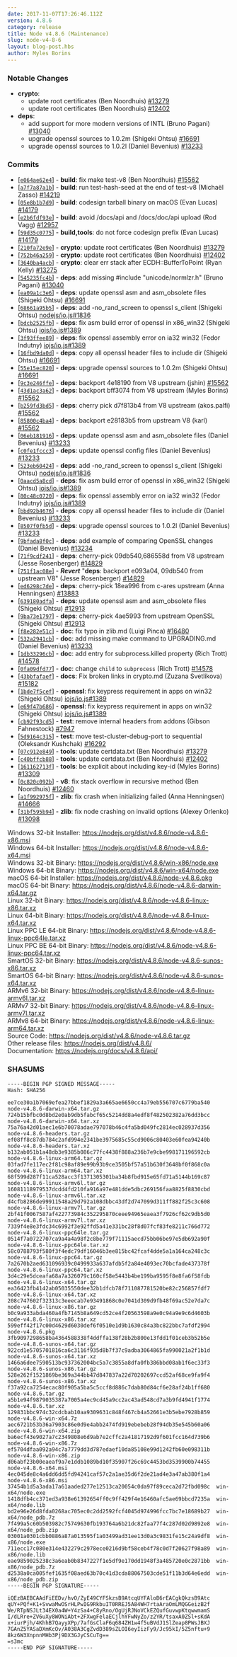 ```yaml
---
date: 2017-11-07T17:26:46.112Z
version: 4.8.6
category: release
title: Node v4.8.6 (Maintenance)
slug: node-v4-8-6
layout: blog-post.hbs
author: Myles Borins
---
```


### Notable Changes

* **crypto**:
  * update root certificates (Ben Noordhuis) [#13279](https://github.com/nodejs/node/pull/13279)
  * update root certificates (Ben Noordhuis) [#12402](https://github.com/nodejs/node/pull/12402)
* **deps**:
  * add support for more modern versions of INTL (Bruno Pagani) [#13040](https://github.com/nodejs/node/pull/13040)
  * upgrade openssl sources to 1.0.2m (Shigeki Ohtsu) [#16691](https://github.com/nodejs/node/pull/16691)
  * upgrade openssl sources to 1.0.2l (Daniel Bevenius) [#13233](https://github.com/nodejs/node/pull/13233)

### Commits

* [[`e064ae62e4`](https://github.com/nodejs/node/commit/e064ae62e4)] - **build**: fix make test-v8 (Ben Noordhuis) [#15562](https://github.com/nodejs/node/pull/15562)
* [[`a7f7a87a1b`](https://github.com/nodejs/node/commit/a7f7a87a1b)] - **build**: run test-hash-seed at the end of test-v8 (Michaël Zasso) [#14219](https://github.com/nodejs/node/pull/14219)
* [[`05e8b1b7d9`](https://github.com/nodejs/node/commit/05e8b1b7d9)] - **build**: codesign tarball binary on macOS (Evan Lucas) [#14179](https://github.com/nodejs/node/pull/14179)
* [[`e2b6fdf93e`](https://github.com/nodejs/node/commit/e2b6fdf93e)] - **build**: avoid /docs/api and /docs/doc/api upload (Rod Vagg) [#12957](https://github.com/nodejs/node/pull/12957)
* [[`59d35c0775`](https://github.com/nodejs/node/commit/59d35c0775)] - **build,tools**: do not force codesign prefix (Evan Lucas) [#14179](https://github.com/nodejs/node/pull/14179)
* [[`210fa72e9e`](https://github.com/nodejs/node/commit/210fa72e9e)] - **crypto**: update root certificates (Ben Noordhuis) [#13279](https://github.com/nodejs/node/pull/13279)
* [[`752b46a259`](https://github.com/nodejs/node/commit/752b46a259)] - **crypto**: update root certificates (Ben Noordhuis) [#12402](https://github.com/nodejs/node/pull/12402)
* [[`3640ba4acb`](https://github.com/nodejs/node/commit/3640ba4acb)] - **crypto**: clear err stack after ECDH::BufferToPoint (Ryan Kelly) [#13275](https://github.com/nodejs/node/pull/13275)
* [[`545235fc4b`](https://github.com/nodejs/node/commit/545235fc4b)] - **deps**: add missing #include "unicode/normlzr.h" (Bruno Pagani) [#13040](https://github.com/nodejs/node/pull/13040)
* [[`ea09a1c3e6`](https://github.com/nodejs/node/commit/ea09a1c3e6)] - **deps**: update openssl asm and asm_obsolete files (Shigeki Ohtsu) [#16691](https://github.com/nodejs/node/pull/16691)
* [[`68661a95b5`](https://github.com/nodejs/node/commit/68661a95b5)] - **deps**: add -no_rand_screen to openssl s_client (Shigeki Ohtsu) [nodejs/io.js#1836](https://github.com/nodejs/io.js/pull/1836)
* [[`bdcb2525fb`](https://github.com/nodejs/node/commit/bdcb2525fb)] - **deps**: fix asm build error of openssl in x86_win32 (Shigeki Ohtsu) [iojs/io.js#1389](https://github.com/iojs/io.js/pull/1389)
* [[`3f93ffee89`](https://github.com/nodejs/node/commit/3f93ffee89)] - **deps**: fix openssl assembly error on ia32 win32 (Fedor Indutny) [iojs/io.js#1389](https://github.com/iojs/io.js/pull/1389)
* [[`16fbd9da0d`](https://github.com/nodejs/node/commit/16fbd9da0d)] - **deps**: copy all openssl header files to include dir (Shigeki Ohtsu) [#16691](https://github.com/nodejs/node/pull/16691)
* [[`55e15ec820`](https://github.com/nodejs/node/commit/55e15ec820)] - **deps**: upgrade openssl sources to 1.0.2m (Shigeki Ohtsu) [#16691](https://github.com/nodejs/node/pull/16691)
* [[`9c3e246ffe`](https://github.com/nodejs/node/commit/9c3e246ffe)] - **deps**: backport 4e18190 from V8 upstream (jshin) [#15562](https://github.com/nodejs/node/pull/15562)
* [[`43d1ac3a62`](https://github.com/nodejs/node/commit/43d1ac3a62)] - **deps**: backport bff3074 from V8 upstream (Myles Borins) [#15562](https://github.com/nodejs/node/pull/15562)
* [[`b259fd3bd5`](https://github.com/nodejs/node/commit/b259fd3bd5)] - **deps**: cherry pick d7f813b4 from V8 upstream (akos.palfi) [#15562](https://github.com/nodejs/node/pull/15562)
* [[`85800c4ba4`](https://github.com/nodejs/node/commit/85800c4ba4)] - **deps**: backport e28183b5 from upstream V8 (karl) [#15562](https://github.com/nodejs/node/pull/15562)
* [[`06eb181916`](https://github.com/nodejs/node/commit/06eb181916)] - **deps**: update openssl asm and asm_obsolete files (Daniel Bevenius) [#13233](https://github.com/nodejs/node/pull/13233)
* [[`c0fe1fccc3`](https://github.com/nodejs/node/commit/c0fe1fccc3)] - **deps**: update openssl config files (Daniel Bevenius) [#13233](https://github.com/nodejs/node/pull/13233)
* [[`523eb60424`](https://github.com/nodejs/node/commit/523eb60424)] - **deps**: add -no_rand_screen to openssl s_client (Shigeki Ohtsu) [nodejs/io.js#1836](https://github.com/nodejs/io.js/pull/1836)
* [[`0aacd5a8cd`](https://github.com/nodejs/node/commit/0aacd5a8cd)] - **deps**: fix asm build error of openssl in x86_win32 (Shigeki Ohtsu) [iojs/io.js#1389](https://github.com/iojs/io.js/pull/1389)
* [[`80c48c0720`](https://github.com/nodejs/node/commit/80c48c0720)] - **deps**: fix openssl assembly error on ia32 win32 (Fedor Indutny) [iojs/io.js#1389](https://github.com/iojs/io.js/pull/1389)
* [[`bbd92b4676`](https://github.com/nodejs/node/commit/bbd92b4676)] - **deps**: copy all openssl header files to include dir (Daniel Bevenius) [#13233](https://github.com/nodejs/node/pull/13233)
* [[`8507f0fb5d`](https://github.com/nodejs/node/commit/8507f0fb5d)] - **deps**: upgrade openssl sources to 1.0.2l (Daniel Bevenius) [#13233](https://github.com/nodejs/node/pull/13233)
* [[`9bfada8f0c`](https://github.com/nodejs/node/commit/9bfada8f0c)] - **deps**: add example of comparing OpenSSL changes (Daniel Bevenius) [#13234](https://github.com/nodejs/node/pull/13234)
* [[`71f9cdf241`](https://github.com/nodejs/node/commit/71f9cdf241)] - **deps**: cherry-pick 09db540,686558d from V8 upstream (Jesse Rosenberger) [#14829](https://github.com/nodejs/node/pull/14829)
* [[`751f1ac08e`](https://github.com/nodejs/node/commit/751f1ac08e)] - ***Revert*** "**deps**: backport e093a04, 09db540 from upstream V8" (Jesse Rosenberger) [#14829](https://github.com/nodejs/node/pull/14829)
* [[`ed6298c7de`](https://github.com/nodejs/node/commit/ed6298c7de)] - **deps**: cherry-pick 18ea996 from c-ares upstream (Anna Henningsen) [#13883](https://github.com/nodejs/node/pull/13883)
* [[`639180adfa`](https://github.com/nodejs/node/commit/639180adfa)] - **deps**: update openssl asm and asm_obsolete files (Shigeki Ohtsu) [#12913](https://github.com/nodejs/node/pull/12913)
* [[`9ba73e1797`](https://github.com/nodejs/node/commit/9ba73e1797)] - **deps**: cherry-pick 4ae5993 from upstream OpenSSL (Shigeki Ohtsu) [#12913](https://github.com/nodejs/node/pull/12913)
* [[`f8e282e51c`](https://github.com/nodejs/node/commit/f8e282e51c)] - **doc**: fix typo in zlib.md (Luigi Pinca) [#16480](https://github.com/nodejs/node/pull/16480)
* [[`532a2941cb`](https://github.com/nodejs/node/commit/532a2941cb)] - **doc**: add missing make command to UPGRADING.md (Daniel Bevenius) [#13233](https://github.com/nodejs/node/pull/13233)
* [[`1db33296cb`](https://github.com/nodejs/node/commit/1db33296cb)] - **doc**: add entry for subprocess.killed property (Rich Trott) [#14578](https://github.com/nodejs/node/pull/14578)
* [[`0fa09dfd77`](https://github.com/nodejs/node/commit/0fa09dfd77)] - **doc**: change `child` to `subprocess` (Rich Trott) [#14578](https://github.com/nodejs/node/pull/14578)
* [[`43bbfafaef`](https://github.com/nodejs/node/commit/43bbfafaef)] - **docs**: Fix broken links in crypto.md (Zuzana Svetlikova) [#15182](https://github.com/nodejs/node/pull/15182)
* [[`1bde7f5cef`](https://github.com/nodejs/node/commit/1bde7f5cef)] - **openssl**: fix keypress requirement in apps on win32 (Shigeki Ohtsu) [iojs/io.js#1389](https://github.com/iojs/io.js/pull/1389)
* [[`e69f47b686`](https://github.com/nodejs/node/commit/e69f47b686)] - **openssl**: fix keypress requirement in apps on win32 (Shigeki Ohtsu) [iojs/io.js#1389](https://github.com/iojs/io.js/pull/1389)
* [[`cb92f93cd5`](https://github.com/nodejs/node/commit/cb92f93cd5)] - **test**: remove internal headers from addons (Gibson Fahnestock) [#7947](https://github.com/nodejs/node/pull/7947)
* [[`5d9164c315`](https://github.com/nodejs/node/commit/5d9164c315)] - **test**: move test-cluster-debug-port to sequential (Oleksandr Kushchak) [#16292](https://github.com/nodejs/node/pull/16292)
* [[`07c912e849`](https://github.com/nodejs/node/commit/07c912e849)] - **tools**: update certdata.txt (Ben Noordhuis) [#13279](https://github.com/nodejs/node/pull/13279)
* [[`c40bffcb88`](https://github.com/nodejs/node/commit/c40bffcb88)] - **tools**: update certdata.txt (Ben Noordhuis) [#12402](https://github.com/nodejs/node/pull/12402)
* [[`161162713f`](https://github.com/nodejs/node/commit/161162713f)] - **tools**: be explicit about including key-id (Myles Borins) [#13309](https://github.com/nodejs/node/pull/13309)
* [[`0c820c092b`](https://github.com/nodejs/node/commit/0c820c092b)] - **v8**: fix stack overflow in recursive method (Ben Noordhuis) [#12460](https://github.com/nodejs/node/pull/12460)
* [[`a1f992975f`](https://github.com/nodejs/node/commit/a1f992975f)] - **zlib**: fix crash when initializing failed (Anna Henningsen) [#14666](https://github.com/nodejs/node/pull/14666)
* [[`31bf595b94`](https://github.com/nodejs/node/commit/31bf595b94)] - **zlib**: fix node crashing on invalid options (Alexey Orlenko) [#13098](https://github.com/nodejs/node/pull/13098)

Windows 32-bit Installer: https://nodejs.org/dist/v4.8.6/node-v4.8.6-x86.msi \
Windows 64-bit Installer: https://nodejs.org/dist/v4.8.6/node-v4.8.6-x64.msi \
Windows 32-bit Binary: https://nodejs.org/dist/v4.8.6/win-x86/node.exe \
Windows 64-bit Binary: https://nodejs.org/dist/v4.8.6/win-x64/node.exe \
macOS 64-bit Installer: https://nodejs.org/dist/v4.8.6/node-v4.8.6.pkg \
macOS 64-bit Binary: https://nodejs.org/dist/v4.8.6/node-v4.8.6-darwin-x64.tar.gz \
Linux 32-bit Binary: https://nodejs.org/dist/v4.8.6/node-v4.8.6-linux-x86.tar.xz \
Linux 64-bit Binary: https://nodejs.org/dist/v4.8.6/node-v4.8.6-linux-x64.tar.xz \
Linux PPC LE 64-bit Binary: https://nodejs.org/dist/v4.8.6/node-v4.8.6-linux-ppc64le.tar.xz \
Linux PPC BE 64-bit Binary: https://nodejs.org/dist/v4.8.6/node-v4.8.6-linux-ppc64.tar.xz \
SmartOS 32-bit Binary: https://nodejs.org/dist/v4.8.6/node-v4.8.6-sunos-x86.tar.xz \
SmartOS 64-bit Binary: https://nodejs.org/dist/v4.8.6/node-v4.8.6-sunos-x64.tar.xz \
ARMv6 32-bit Binary: https://nodejs.org/dist/v4.8.6/node-v4.8.6-linux-armv6l.tar.xz \
ARMv7 32-bit Binary: https://nodejs.org/dist/v4.8.6/node-v4.8.6-linux-armv7l.tar.xz \
ARMv8 64-bit Binary: https://nodejs.org/dist/v4.8.6/node-v4.8.6-linux-arm64.tar.xz \
Source Code: https://nodejs.org/dist/v4.8.6/node-v4.8.6.tar.gz \
Other release files: https://nodejs.org/dist/v4.8.6/ \
Documentation: https://nodejs.org/docs/v4.8.6/api/

### SHASUMS

```
-----BEGIN PGP SIGNED MESSAGE-----
Hash: SHA256

ee7ce30a1b7069efea27bbef1829a3a665ae6650cc4a79eb556707c6779ba540  node-v4.8.6-darwin-x64.tar.gz
724b15bfbc0d8bd2e0ab9db5fabcf65c5214dd8a4edf8f482502382a76dd3bcc  node-v4.8.6-darwin-x64.tar.xz
75a76a42d01aec1e6b70078adae797078b46c4fa5bd049fc2814ec028937d356  node-v4.8.6-headers.tar.gz
ef08ff8c87db784c2afd994e2341be3975685c55cd9006c80403e60fea94240b  node-v4.8.6-headers.tar.xz
b132ab051b1a48db3e9385b086c77fc4438f888a236b7e9cbe998171196592cb  node-v4.8.6-linux-arm64.tar.gz
03fad7fe117ec2f81c98af89e99b93b9ce3505bf57a51b630f3648bf0f868c0a  node-v4.8.6-linux-arm64.tar.xz
68f599d287f11ca528acc3f1371305301ba34b8fbd915e65fd71a5144b169c87  node-v4.8.6-linux-armv6l.tar.gz
16081118979537dcdd4fd210fa916a97e481dde5dbc269156faa8825f8830cbd  node-v4.8.6-linux-armv6l.tar.xz
d4cfb8286de99911548a29d792a108dbbc43df2d747099d311ff882f25c3c608  node-v4.8.6-linux-armv7l.tar.gz
2bf41f0067587af422773984c352295870ceee94965eaea3f7926cf62c9db5d0  node-v4.8.6-linux-armv7l.tar.xz
7339f4e8e3fdc34c6992f3e92ffd5a41e331bc28f8d07fcf83fe8211c766d772  node-v4.8.6-linux-ppc64le.tar.gz
0514f7a0722707ca9a4a4a98f2c8be779f71115aecd75bb06be97e5db692a90f  node-v4.8.6-linux-ppc64le.tar.xz
58c0788793f580f3f4edc79df16046b3ee815bc42fcaf4dde5a1a164ca248c3c  node-v4.8.6-linux-ppc64.tar.gz
7a2670b2aed631096939c0499933a637afdb5f2a84e4093ec70bcfade437378f  node-v4.8.6-linux-ppc64.tar.xz
3d4c29e5dceafa68a7a326079c160cf58e5443b4be199ba9595f8e8fa6f58fdb  node-v4.8.6-linux-x64.tar.gz
ea36423fb4142ab05035550dee32b1dfcb78f711087781520be82c256857fdf7  node-v4.8.6-linux-x64.tar.xz
208c747602f32313c3eeecab7e93491868c0e7041d309d9fb48f69ac52e7da7c  node-v4.8.6-linux-x86.tar.gz
b0c9a933abda460a4fb7145b8a649cd52ce4f20563598a9e0c94a9e9c6d4603b  node-v4.8.6-linux-x86.tar.xz
599eff42f17c00d4629d6030def6f0510e1d9b1630c84a3bc822bbc7afdf2994  node-v4.8.6.pkg
3fb9097298658ba4364588338f4ddffa138f28b2b800e13fdd1f01ceb3b52b5e  node-v4.8.6-sunos-x64.tar.gz
922cd1e5705701816ca6c3116f935d8b7f37c9adba3064865fa990021a2f1b1d  node-v4.8.6-sunos-x64.tar.xz
1466a6dee7590513bc937362004bc5a7c3855a8dfa0fb386bbd08ab1f6ec33f3  node-v4.8.6-sunos-x86.tar.gz
528e262f1521869be369a344bb47d847837a22d70202697ccd52af68ce9fa9f4  node-v4.8.6-sunos-x86.tar.xz
f37a92ca7254ecac80f905a5ba5c5ccf8d886c7dab80d84cf6e28af24b1ff680  node-v4.8.6.tar.gz
a5b1e94f9879035387a7005a4ec9cd45a9cc2ac43ad548cd7a3b9fd4941f1774  node-v4.8.6.tar.xz
129831bbc974c32cdcbab10aa9309631c848f467cb4a52661e3b5ebe7928b859  node-v4.8.6-win-x64.7z
aec6721b53b36a7903c86e0d9e4abb2474fd919ebebeb28f94db35e545b60a06  node-v4.8.6-win-x64.zip
ba6ecf43e9027a7c2349808e6d9ab7e2cffc2a41817192d9f601fcc164d739b6  node-v4.8.6-win-x86.7z
ef5704dfaa092a94c7a7779dd3d787edaef10da85108e99d1242fb60e098311b  node-v4.8.6-win-x86.zip
d06abf23b00eaeaf9a7e1ddb1089bd10f35907f26c69c4453bd3539900b74455  node-v4.8.6-x64.msi
4ec045de8c4a6dd6dd5fd94241caf57c2a1ae35d6f2de21ad4e3a47ab380f1a4  node-v4.8.6-x86.msi
37454b1d5a3ada17a61aaded277e12513ca20054c0da97f89ceca2d72fbd098c  win-x64/node.exe
1418dfb4cc371ed3a938e61392654ff0c9ff429f4e16460afc5ae69bbcd7235a  win-x64/node.lib
bd2e96e26d8fda0268ac705ec0c2dd2592fcf4045d974996fcc7bc7e18689b27  win-x64/node_pdb.7z
7f499a5c60b503982c75749630fb193764a6b21dc82faa77f4c287d02d9892e8  win-x64/node_pdb.zip
03001a0301cbb0886a87a013595f1a03499ad31ee13d0a3c9831fe15c24a9df8  win-x86/node.exe
711ecc17c080e314e432279c2978ece0216d9bf58ceb4f78c0d7f20627f98a89  win-x86/node.lib
eae9859025238c3a6eab0b8347227f1e5df9e170dd1948f3a485720e0c2871bb  win-x86/node_pdb.7z
d2538a0ca005fef1635f08aed63b70c41d3cda88067503cde51f11b3d64e6edd  win-x86/node_pdb.zip
-----BEGIN PGP SIGNATURE-----

iQEzBAEBCAAdFiEEDv/hvO/ZyE49CYFSkzsB9AtcqUYFAloB6rEACgkQkzsB9Atc
qUY+PQf+K1+SvwaMwOSrHLPwIG9RkbuIT0RREJ5A84WH7rtaAraOmLMQGGeizB2f
We/RTpNSJLt34EX0a4W+Y4zSa4+C8yRno/OgUjRJNoVCkEZQufGuvwpKtqwwmamS
I/dLRre+ZV6uXy8WONiAbt+2FXwgFelaECjlhYFwNyZo/z2YR/tsaxA0ZSl+sKdA
x+iurPjh/4KhhB7QayyXPp/7afGsClaF6q684ZH1w4f5uBVdJ1SlZeap8PWsJBXJ
7GAnZ5YASaDXmKcOv/A038A3CgZvdD389sZLOI6eyIizFy9/Jc95kI/5Z5nftu+9
8kz6W3XnpnnMHb3Pj9DX3GJyCSCuTg==
=s3mc
-----END PGP SIGNATURE-----

```
